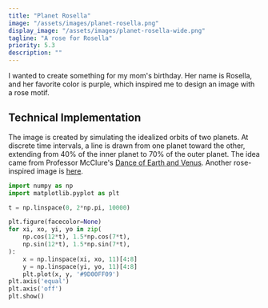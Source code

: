 ```yaml
---
title: "Planet Rosella"
image: "/assets/images/planet-rosella.png"
display_image: "/assets/images/planet-rosella-wide.png"
tagline: "A rose for Rosella"
priority: 5.3
description: ""
---
```


I wanted to create something for my mom's birthday. Her name is Rosella, and her favorite color is purple, which inspired me to design an image with a rose motif.

## Technical Implementation
The image is created by simulating the idealized orbits of two planets. At discrete time intervals, a line is drawn from one planet toward the other, extending from 40% of the inner planet to 70% of the outer planet. The idea came from Professor McClure's <a href="https://marksmath.org/visualization/dance_of_earth_and_venus.html" target="_blank">Dance of Earth and Venus</a>. Another rose-inspired image is [here](https://mattmotoki.github.io/art/rosella-curves.html).

```python
import numpy as np
import matplotlib.pyplot as plt

t = np.linspace(0, 2*np.pi, 10000)

plt.figure(facecolor=None)
for xi, xo, yi, yo in zip(
    np.cos(12*t), 1.5*np.cos(7*t),
    np.sin(12*t), 1.5*np.sin(7*t),
):
    x = np.linspace(xi, xo, 11)[4:8]
    y = np.linspace(yi, yo, 11)[4:8]    
    plt.plot(x, y, '#9D00FF09')
plt.axis('equal')
plt.axis('off') 
plt.show()
```
